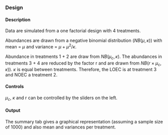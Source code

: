 ### Design

#### Description
Data are simulated from a one factorial design with 4 treatments.

Abundances are drawn from a negative binomial distribution ($NB(\mu, \kappa)$) with mean = $\mu$ and variance = $\mu + \mu^2 / \kappa$.

Abundance in treatments 1 + 2 are draw from $NB(\mu_c, \kappa)$.
The abundances in treatments 3 + 4 are reduced by the factor r and are drawn from $NB(r \times \mu_c, \kappa)$).
$\kappa$ is equal between treatments.
Therefore, the LOEC is at treatment 3 and NOEC a treatment 2.


#### Controls
$\mu_c$, $\kappa$ and r can be controlled by the sliders on the left.



#### Output

The summary tab gives a graphical representation (assuming a sample size of 1000) and also mean and variances per treatment.
